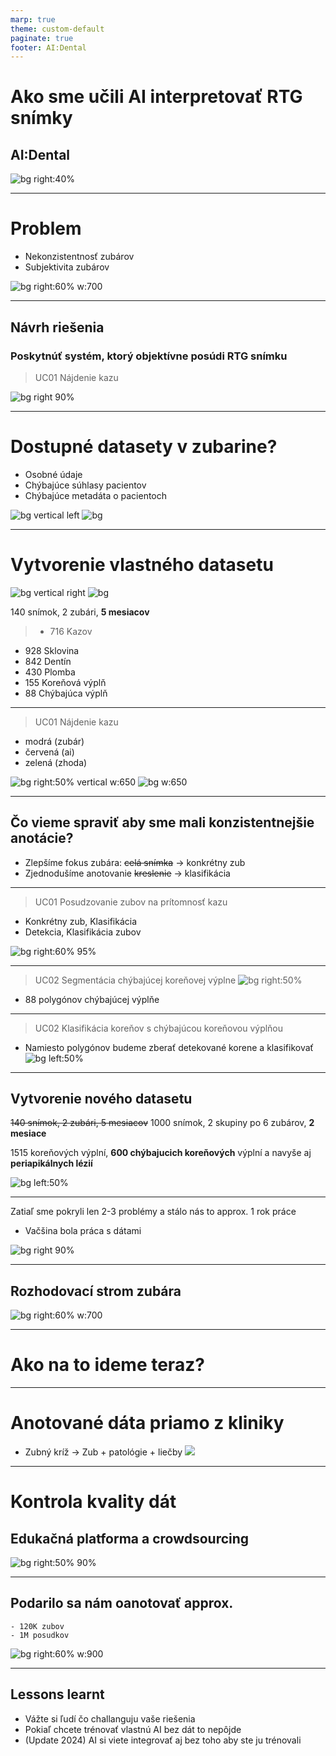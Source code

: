 ```yaml
---
marp: true
theme: custom-default
paginate: true
footer: AI:Dental
---
```


# Ako sme učili AI interpretovať RTG snímky
## AI:Dental

![bg right:40%](img/mascot/AID_1.svg)

--- 

# Problem
- Nekonzistentnosť zubárov
- Subjektivita zubárov

![bg right:60% w:700](img/tf/12.png)

---

## Návrh riešenia
### Poskytnúť systém, ktorý objektívne posúdi RTG snímku
> UC01 Nájdenie kazu
<!-- ![bg vertical right w:300](img/tf_ucs/uc01.jpg)
![bg w:300](img/tf_ucs/uc02.jpg) -->
![bg right 90%](img/tf/03.jpg)

---
# Dostupné datasety v zubarine?
- Osobné údaje
- Chýbajúce súhlasy pacientov
- Chýbajúce metadáta o pacientoch

![bg vertical left](img/tf/04.png)
![bg](img/tf/05.png)

---
# Vytvorenie vlastného datasetu

![bg vertical right](img/tf/06.png)
![bg](img/tf/07.png)

140 snímok, 2 zubári, **5 mesiacov**
> - 716 Kazov
- 928 Sklovina
- 842 Dentín
- 430 Plomba
- 155 Koreňová výplň
- 88 Chýbajúca výplň

---

> UC01 Nájdenie kazu 
- modrá (zubár)
- červená (ai)
- zelená (zhoda)

![bg right:50% vertical w:650](img/tf/08.png)
![bg w:650](img/tf/09.png)

---

## Čo vieme spraviť aby sme mali konzistentnejšie anotácie?
- Zlepšíme fokus zubára: ~~celá snímka~~ -> konkrétny zub
- Zjednodušíme anotovanie ~~kreslenie~~ -> klasifikácia

---

> UC01 Posudzovanie zubov na prítomnosť kazu
- Konkrétny zub, Klasifikácia
- Detekcia, Klasifikácia zubov

![bg right:60% 95%](img/edu/16.png)

---

> UC02 Segmentácia chýbajúcej koreňovej výplne
![bg right:50%](img/tf/07.png)
- 88 polygónov chýbajúcej výplňe

---

> UC02 Klasifikácia koreňov s chýbajúcou koreňovou výplňou
- Namiesto polygónov budeme zberať detekované korene a klasifikovať
![bg left:50%](img/tf/10.png)

---

## Vytvorenie nového datasetu
~~140 snímok, 2 zubári, 5 mesiacov~~
1000 snímok, 2 skupiny po 6 zubárov, **2 mesiace**

1515 koreňových výplní, **600 chýbajucich koreňových** výplní a navyše aj **periapikálnych lézií**

![bg left:50%](img/tf/11.png)

---

Zatiaľ sme pokryli len 2-3 problémy a stálo nás to approx. 1 rok práce
- Vačšina bola práca s dátami

![bg right 90%](img/mascot/AID_0_sad.svg)

---

## Rozhodovací strom zubára

![bg right:60% w:700](img/sankey.svg)

---

# Ako na to ideme teraz?

---
# Anotované dáta priamo z kliniky 
- Zubný kríž -> Zub + patológie + liečby
![](img/semafor.png)

---

# Kontrola kvality dát
## Edukačná platforma a crowdsourcing

![bg right:50% 90%](img/edu/4.png)

---

## Podarilo sa nám oanotovať approx. 
    - 120K zubov
    - 1M posudkov

![bg right:60% w:900](img/edu/14.png)

---

## Lessons learnt
- Vážte si ľudí čo challanguju vaše riešenia
- Pokiaľ chcete trénovať vlastnú AI bez dát to nepôjde
- (Update 2024) AI si viete integrovať aj bez toho aby ste ju trénovali
